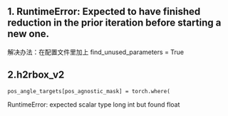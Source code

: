 
## 1. RuntimeError: Expected to have finished reduction in the prior iteration before starting a new one.
解决办法：在配置文件里加上 find_unused_parameters = True

## 2.h2rbox_v2
    pos_angle_targets[pos_agnostic_mask] = torch.where(
RuntimeError: expected scalar type long int but found float
